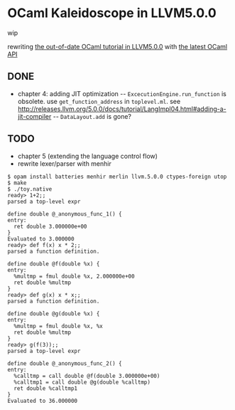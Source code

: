 # OCaml Kaleidoscope in LLVM5.0.0

wip

rewriting [the out-of-date OCaml tutorial in LLVM5.0.0](http://releases.llvm.org/5.0.0/docs/tutorial/index.html) with [the latest OCaml API](https://llvm.moe/ocaml/index.html)


## DONE
- chapter 4: adding JIT optimization
-- `ExcecutionEngine.run_function` is obsolete. use `get_function_address` in `toplevel.ml`. see http://releases.llvm.org/5.0.0/docs/tutorial/LangImpl04.html#adding-a-jit-compiler
-- `DataLayout.add` is gone?

## TODO
- chapter 5 (extending the language control flow)
- rewrite lexer/parser with menhir

``` console
$ opam install batteries menhir merlin llvm.5.0.0 ctypes-foreign utop
$ make
$ ./toy.native
ready> 1+2;;
parsed a top-level expr

define double @_anonymous_func_1() {
entry:
  ret double 3.000000e+00
}
Evaluated to 3.000000
ready> def f(x) x * 2;;
parsed a function definition.

define double @f(double %x) {
entry:
  %multmp = fmul double %x, 2.000000e+00
  ret double %multmp
}
ready> def g(x) x * x;;
parsed a function definition.

define double @g(double %x) {
entry:
  %multmp = fmul double %x, %x
  ret double %multmp
}
ready> g(f(3));;
parsed a top-level expr

define double @_anonymous_func_2() {
entry:
  %calltmp = call double @f(double 3.000000e+00)
  %calltmp1 = call double @g(double %calltmp)
  ret double %calltmp1
}
Evaluated to 36.000000
```

